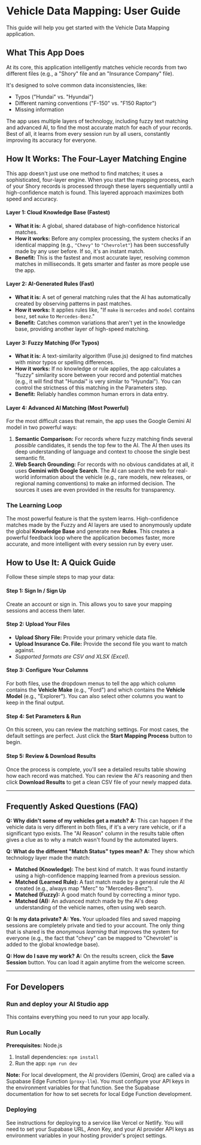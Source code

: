 # Vehicle Data Mapping: User Guide

This guide will help you get started with the Vehicle Data Mapping application.

## What This App Does

At its core, this application intelligently matches vehicle records from two different files (e.g., a "Shory" file and an "Insurance Company" file).

It's designed to solve common data inconsistencies, like:
- Typos ("Hundai" vs. "Hyundai")
- Different naming conventions ("F-150" vs. "F150 Raptor")
- Missing information

The app uses multiple layers of technology, including fuzzy text matching and advanced AI, to find the most accurate match for each of your records. Best of all, it learns from every session run by all users, constantly improving its accuracy for everyone.

## How It Works: The Four-Layer Matching Engine

This app doesn't just use one method to find matches; it uses a sophisticated, four-layer engine. When you start the mapping process, each of your Shory records is processed through these layers sequentially until a high-confidence match is found. This layered approach maximizes both speed and accuracy.

#### Layer 1: Cloud Knowledge Base (Fastest)

*   **What it is:** A global, shared database of high-confidence historical matches.
*   **How it works:** Before any complex processing, the system checks if an identical mapping (e.g., `"Chevy"` to `"Chevrolet"`) has been successfully made by any user before. If so, it's an instant match.
*   **Benefit:** This is the fastest and most accurate layer, resolving common matches in milliseconds. It gets smarter and faster as more people use the app.

#### Layer 2: AI-Generated Rules (Fast)

*   **What it is:** A set of general matching rules that the AI has automatically created by observing patterns in past matches.
*   **How it works:** It applies rules like, "If `make` is `mercedes` and `model` contains `benz`, set `make` to `Mercedes-Benz`."
*   **Benefit:** Catches common variations that aren't yet in the knowledge base, providing another layer of high-speed matching.

#### Layer 3: Fuzzy Matching (For Typos)

*   **What it is:** A text-similarity algorithm (Fuse.js) designed to find matches with minor typos or spelling differences.
*   **How it works:** If no knowledge or rule applies, the app calculates a "fuzzy" similarity score between your record and potential matches (e.g., it will find that "Hundai" is very similar to "Hyundai"). You can control the strictness of this matching in the Parameters step.
*   **Benefit:** Reliably handles common human errors in data entry.

#### Layer 4: Advanced AI Matching (Most Powerful)

For the most difficult cases that remain, the app uses the Google Gemini AI model in two powerful ways:

1.  **Semantic Comparison:** For records where fuzzy matching finds several *possible* candidates, it sends the top few to the AI. The AI then uses its deep understanding of language and context to choose the single best semantic fit.
2.  **Web Search Grounding:** For records with no obvious candidates at all, it uses **Gemini with Google Search**. The AI can search the web for real-world information about the vehicle (e.g., rare models, new releases, or regional naming conventions) to make an informed decision. The sources it uses are even provided in the results for transparency.

### The Learning Loop

The most powerful feature is that the system learns. High-confidence matches made by the Fuzzy and AI layers are used to anonymously update the global **Knowledge Base** and generate new **Rules**. This creates a powerful feedback loop where the application becomes faster, more accurate, and more intelligent with every session run by every user.

## How to Use It: A Quick Guide

Follow these simple steps to map your data:

#### Step 1: Sign In / Sign Up
Create an account or sign in. This allows you to save your mapping sessions and access them later.

#### Step 2: Upload Your Files
- **Upload Shory File:** Provide your primary vehicle data file.
- **Upload Insurance Co. File:** Provide the second file you want to match against.
- _Supported formats are CSV and XLSX (Excel)._

#### Step 3: Configure Your Columns
For both files, use the dropdown menus to tell the app which column contains the **Vehicle Make** (e.g., "Ford") and which contains the **Vehicle Model** (e.g., "Explorer"). You can also select other columns you want to keep in the final output.

#### Step 4: Set Parameters & Run
On this screen, you can review the matching settings. For most cases, the default settings are perfect. Just click the **Start Mapping Process** button to begin.

#### Step 5: Review & Download Results
Once the process is complete, you'll see a detailed results table showing how each record was matched. You can review the AI's reasoning and then click **Download Results** to get a clean CSV file of your newly mapped data.

---

## Frequently Asked Questions (FAQ)

**Q: Why didn't some of my vehicles get a match?**
**A:** This can happen if the vehicle data is very different in both files, if it's a very rare vehicle, or if a significant typo exists. The "AI Reason" column in the results table often gives a clue as to why a match wasn't found by the automated layers.

**Q: What do the different "Match Status" types mean?**
**A:** They show which technology layer made the match:
- **Matched (Knowledge):** The best kind of match. It was found instantly using a high-confidence mapping learned from a previous session.
- **Matched (Learned Rule):** A fast match made by a general rule the AI created (e.g., always map "Merc" to "Mercedes-Benz").
- **Matched (Fuzzy):** A good match found by correcting a minor typo.
- **Matched (AI):** An advanced match made by the AI's deep understanding of the vehicle names, often using web search.

**Q: Is my data private?**
**A:** **Yes.** Your uploaded files and saved mapping sessions are completely private and tied to your account. The only thing that is shared is the *anonymous learning* that improves the system for everyone (e.g., the fact that "chevy" can be mapped to "Chevrolet" is added to the global knowledge base).

**Q: How do I save my work?**
**A:** On the results screen, click the **Save Session** button. You can load it again anytime from the welcome screen.

---

## For Developers

### Run and deploy your AI Studio app

This contains everything you need to run your app locally.

### Run Locally

**Prerequisites:** Node.js

1.  Install dependencies:
    `npm install`
2.  Run the app:
    `npm run dev`

**Note:** For local development, the AI providers (Gemini, Groq) are called via a Supabase Edge Function (`proxy-llm`). You must configure your API keys in the environment variables for that function. See the Supabase documentation for how to set secrets for local Edge Function development.

### Deploying

See instructions for deploying to a service like Vercel or Netlify. You will need to set your Supabase URL, Anon Key, and your AI provider API keys as environment variables in your hosting provider's project settings.